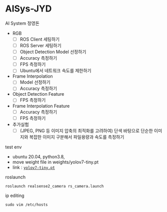 # AISys-JYD
AI System 정영돈

- RGB
  - [ ]  ROS Client 세팅하기
  - [ ]  ROS Server 세팅하기
  - [ ]  Object Detection Model 선정하기
  - [ ]  Accuracy 측정하기
  - [ ]  FPS 측정하기
  - [ ]  Ubuntu에서 네트워크 속도를 제한하기
- Frame Interpolation
  - [ ]  Model 선정하기
  - [ ]  Accuracy 측정하기
- Object Detection Feature
  - [ ]  FPS 측정하기
- Frame Interpolation Feature
  - [ ]  Accuracy 측정하기
  - [ ]  FPS 측정하기
- 추가실험
  - [ ]  (JPEG, PNG 등 이미지 압축의 최적화를 고려하여) 단색 바탕으로 단순한 이미지와 복잡한 이미지 구분해서 파일용량과 속도를 측정하기

test env
- ubuntu 20.04, python3.8, 
- move weight file in weights/yolov7-tiny.pt
- link : [`yolov7-tiny.pt`](https://github.com/WongKinYiu/yolov7/releases/download/v0.1/yolov7-tiny.pt)

roslaunch
``` shell
roslaunch realsense2_camera rs_camera.launch
```

ip editing
``` shell
sudo vim /etc/hosts
```